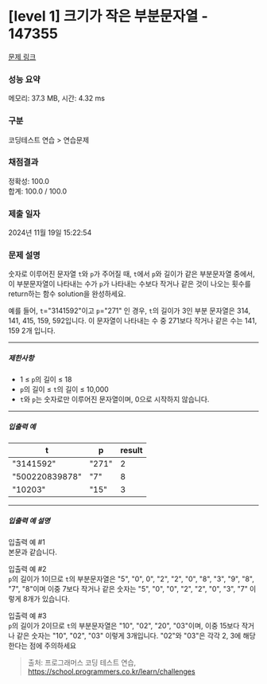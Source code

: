 # [level 1] 크기가 작은 부분문자열 - 147355 

[문제 링크](https://school.programmers.co.kr/learn/courses/30/lessons/147355) 

### 성능 요약

메모리: 37.3 MB, 시간: 4.32 ms

### 구분

코딩테스트 연습 > 연습문제

### 채점결과

정확성: 100.0<br/>합계: 100.0 / 100.0

### 제출 일자

2024년 11월 19일 15:22:54

### 문제 설명

<p style="user-select: auto !important;">숫자로 이루어진 문자열 <code style="user-select: auto !important;">t</code>와 <code style="user-select: auto !important;">p</code>가 주어질 때, <code style="user-select: auto !important;">t</code>에서 <code style="user-select: auto !important;">p</code>와 길이가 같은 부분문자열 중에서, 이 부분문자열이 나타내는 수가 <code style="user-select: auto !important;">p</code>가 나타내는 수보다 작거나 같은 것이 나오는 횟수를 return하는 함수 solution을 완성하세요.</p>

<p style="user-select: auto !important;">예를 들어, <code style="user-select: auto !important;">t</code>="3141592"이고 <code style="user-select: auto !important;">p</code>="271" 인 경우, <code style="user-select: auto !important;">t</code>의 길이가 3인 부분 문자열은 314, 141, 415, 159, 592입니다. 이 문자열이 나타내는 수 중 271보다 작거나 같은 수는 141, 159 2개 입니다.</p>

<hr style="user-select: auto !important;">

<h5 style="user-select: auto !important;">제한사항</h5>

<ul style="user-select: auto !important;">
<li style="user-select: auto !important;">1 ≤ <code style="user-select: auto !important;">p</code>의 길이 ≤ 18</li>
<li style="user-select: auto !important;"><code style="user-select: auto !important;">p</code>의 길이 ≤ <code style="user-select: auto !important;">t</code>의 길이 ≤ 10,000</li>
<li style="user-select: auto !important;"><code style="user-select: auto !important;">t</code>와 <code style="user-select: auto !important;">p</code>는 숫자로만 이루어진 문자열이며, 0으로 시작하지 않습니다.</li>
</ul>

<hr style="user-select: auto !important;">

<h5 style="user-select: auto !important;">입출력 예</h5>
<table class="table" style="user-select: auto !important;">
        <thead style="user-select: auto !important;"><tr style="user-select: auto !important;">
<th style="user-select: auto !important;">t</th>
<th style="user-select: auto !important;">p</th>
<th style="user-select: auto !important;">result</th>
</tr>
</thead>
        <tbody style="user-select: auto !important;"><tr style="user-select: auto !important;">
<td style="user-select: auto !important;">"3141592"</td>
<td style="user-select: auto !important;">"271"</td>
<td style="user-select: auto !important;">2</td>
</tr>
<tr style="user-select: auto !important;">
<td style="user-select: auto !important;">"500220839878"</td>
<td style="user-select: auto !important;">"7"</td>
<td style="user-select: auto !important;">8</td>
</tr>
<tr style="user-select: auto !important;">
<td style="user-select: auto !important;">"10203"</td>
<td style="user-select: auto !important;">"15"</td>
<td style="user-select: auto !important;">3</td>
</tr>
</tbody>
      </table>
<hr style="user-select: auto !important;">

<h5 style="user-select: auto !important;">입출력 예 설명</h5>

<p style="user-select: auto !important;">입출력 예 #1<br style="user-select: auto !important;">
본문과 같습니다.</p>

<p style="user-select: auto !important;">입출력 예 #2<br style="user-select: auto !important;">
<code style="user-select: auto !important;">p</code>의 길이가 1이므로 <code style="user-select: auto !important;">t</code>의 부분문자열은 "5", "0", 0", "2", "2", "0", "8", "3", "9", "8", "7", "8"이며 이중 7보다 작거나 같은 숫자는 "5", "0", "0", "2", "2", "0", "3", "7" 이렇게 8개가 있습니다.</p>

<p style="user-select: auto !important;">입출력 예 #3<br style="user-select: auto !important;">
<code style="user-select: auto !important;">p</code>의 길이가 2이므로 <code style="user-select: auto !important;">t</code>의 부분문자열은 "10", "02", "20", "03"이며, 이중 15보다 작거나 같은 숫자는 "10", "02", "03" 이렇게 3개입니다. "02"와 "03"은 각각 2, 3에 해당한다는 점에 주의하세요</p>


> 출처: 프로그래머스 코딩 테스트 연습, https://school.programmers.co.kr/learn/challenges